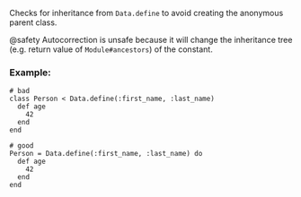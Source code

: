 Checks for inheritance from `Data.define` to avoid creating the anonymous parent class.

@safety
    Autocorrection is unsafe because it will change the inheritance
    tree (e.g. return value of `Module#ancestors`) of the constant.

### Example:
    # bad
    class Person < Data.define(:first_name, :last_name)
      def age
        42
      end
    end

    # good
    Person = Data.define(:first_name, :last_name) do
      def age
        42
      end
    end